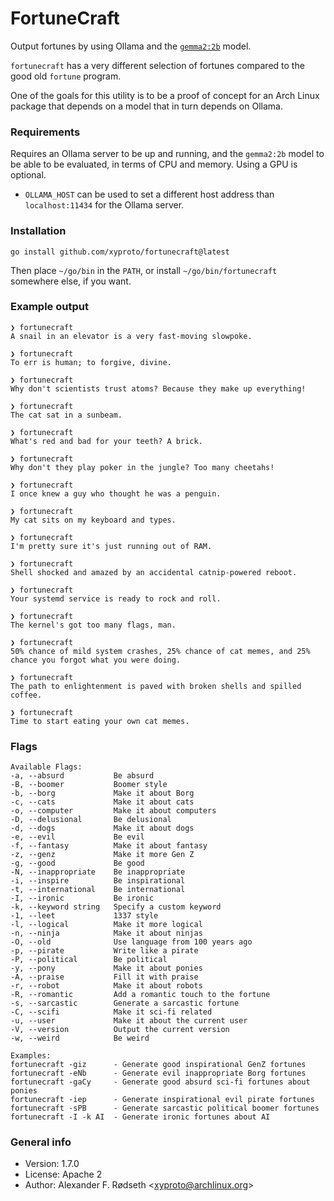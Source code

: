 # FortuneCraft

Output fortunes by using Ollama and the [`gemma2:2b`](https://ollama.com/library/gemma2) model.

`fortunecraft` has a very different selection of fortunes compared to the good old `fortune` program.

One of the goals for this utility is to be a proof of concept for an Arch Linux package that depends on a model that in turn depends on Ollama.

### Requirements

Requires an Ollama server to be up and running, and the `gemma2:2b` model to be able to be evaluated, in terms of CPU and memory. Using a GPU is optional.

* `OLLAMA_HOST` can be used to set a different host address than `localhost:11434` for the Ollama server.

### Installation

    go install github.com/xyproto/fortunecraft@latest

Then place `~/go/bin` in the `PATH`, or install `~/go/bin/fortunecraft` somewhere else, if you want.

### Example output

```
❯ fortunecraft
A snail in an elevator is a very fast-moving slowpoke.

❯ fortunecraft
To err is human; to forgive, divine.

❯ fortunecraft
Why don't scientists trust atoms? Because they make up everything!

❯ fortunecraft
The cat sat in a sunbeam.

❯ fortunecraft
What's red and bad for your teeth? A brick.

❯ fortunecraft
Why don't they play poker in the jungle? Too many cheetahs!

❯ fortunecraft
I once knew a guy who thought he was a penguin.

❯ fortunecraft
My cat sits on my keyboard and types.

❯ fortunecraft
I'm pretty sure it's just running out of RAM.

❯ fortunecraft
Shell shocked and amazed by an accidental catnip-powered reboot.

❯ fortunecraft
Your systemd service is ready to rock and roll.

❯ fortunecraft
The kernel's got too many flags, man.

❯ fortunecraft
50% chance of mild system crashes, 25% chance of cat memes, and 25% chance you forgot what you were doing.

❯ fortunecraft
The path to enlightenment is paved with broken shells and spilled coffee.

❯ fortunecraft
Time to start eating your own cat memes.
```

### Flags

```
Available Flags:
-a, --absurd           Be absurd
-B, --boomer           Boomer style
-b, --borg             Make it about Borg
-c, --cats             Make it about cats
-o, --computer         Make it about computers
-D, --delusional       Be delusional
-d, --dogs             Make it about dogs
-e, --evil             Be evil
-f, --fantasy          Make it about fantasy
-z, --genz             Make it more Gen Z
-g, --good             Be good
-N, --inappropriate    Be inappropriate
-i, --inspire          Be inspirational
-t, --international    Be international
-I, --ironic           Be ironic
-k, --keyword string   Specify a custom keyword
-1, --leet             1337 style
-l, --logical          Make it more logical
-n, --ninja            Make it about ninjas
-O, --old              Use language from 100 years ago
-p, --pirate           Write like a pirate
-P, --political        Be political
-y, --pony             Make it about ponies
-A, --praise           Fill it with praise
-r, --robot            Make it about robots
-R, --romantic         Add a romantic touch to the fortune
-s, --sarcastic        Generate a sarcastic fortune
-C, --scifi            Make it sci-fi related
-u, --user             Make it about the current user
-V, --version          Output the current version
-w, --weird            Be weird

Examples:
fortunecraft -giz      - Generate good inspirational GenZ fortunes
fortunecraft -eNb      - Generate evil inappropriate Borg fortunes
fortunecraft -gaCy     - Generate good absurd sci-fi fortunes about ponies
fortunecraft -iep      - Generate inspirational evil pirate fortunes
fortunecraft -sPB      - Generate sarcastic political boomer fortunes
fortunecraft -I -k AI  - Generate ironic fortunes about AI
```

### General info

* Version: 1.7.0
* License: Apache 2
* Author: Alexander F. Rødseth &lt;xyproto@archlinux.org&gt;

